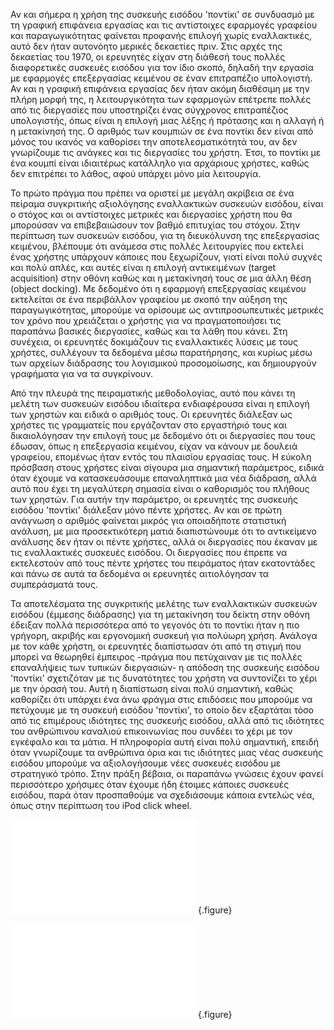 
Αν και σήμερα η χρήση της συσκευής εισόδου 'ποντίκι' σε συνδυασμό με τη γραφική επιφάνεια εργασίας και τις αντίστοιχες εφαρμογές γραφείου και παραγωγικότητας φαίνεται προφανής επιλογή χωρίς εναλλακτικές, αυτό δεν ήταν αυτονόητο μερικές δεκαετίες πριν. Στις αρχές της δεκαετίας του 1970, οι ερευνητές είχαν στη διάθεσή τους πολλές διαφορετικές συσκευές εισόδου για τον ίδιο σκοπό, δηλαδή την εργασία με εφαρμογές επεξεργασίας κειμένου σε έναν επιτραπέζιο υπολογιστή. Αν και η γραφική επιφάνεια εργασίας δεν ήταν ακόμη διαθέσιμη με την πλήρη μορφή της, η λειτουργικότητα των εφαρμογών επέτρεπε πολλές από τις διεργασίες που υποστηρίζει ένας σύγχρονος επιτραπέζιος υπολογιστής, όπως είναι η επιλογή μιας λέξης ή πρότασης και η αλλαγή ή η μετακίνησή της. Ο αριθμός των κουμπιών σε ένα ποντίκι δεν είναι από μόνος του ικανός να καθορίσει την αποτελεσματικότητά του, αν δεν γνωρίζουμε τις ανάγκες και τις διεργασίες του χρήστη. Έτσι, το ποντίκι με ένα κουμπί είναι ιδιαιτέρως κατάλληλο για αρχάριους χρήστες, καθώς δεν επιτρέπει το λάθος, αφού υπάρχει μόνο μία λειτουργία. 


Το πρώτο πράγμα που πρέπει να οριστεί με μεγάλη ακρίβεια σε ένα πείραμα συγκριτικής αξιολόγησης εναλλακτικών συσκευών εισόδου, είναι ο στόχος και οι αντίστοιχες μετρικές και διεργασίες χρήστη που θα μπορούσαν να επιβεβαιώσουν τον βαθμό επιτυχίας του στόχου. Στην περίπτωση των συσκευών εισόδου, για τη διευκόλυνση της επεξεργασίας κειμένου, βλέπουμε ότι ανάμεσα στις πολλές λειτουργίες που εκτελεί ένας χρήστης υπάρχουν κάποιες που ξεχωρίζουν, γιατί είναι πολύ συχνές και πολύ απλές, και αυτές είναι η επιλογή αντικειμένων (target acquisition) στην οθόνη καθώς και η μετακίνησή τους σε μια άλλη θέση (object docking). Με δεδομένο ότι η εφαρμογή επεξεργασίας κειμένου εκτελείται σε ένα περιβάλλον γραφείου με σκοπό την αύξηση της παραγωγικότητας, μπορούμε να ορίσουμε ως αντιπροσωπευτικές μετρικές τον χρόνο που χρειάζεται ο χρήστης για να πραγματοποιήσει τις παραπάνω βασικές διεργασίες, καθώς και τα λάθη που κάνει. Στη συνέχεια, οι ερευνητές δοκιμάζουν τις εναλλακτικές λύσεις με τους χρήστες, συλλέγουν τα δεδομένα μέσω παρατήρησης, και κυρίως μέσω των αρχείων διάδρασης του λογισμικού προσομοίωσης, και δημιουργούν γραφήματα για να τα συγκρίνουν.


Από την πλευρά της πειραματικής μεθοδολογίας, αυτό που κάνει τη μελέτη των συσκευών εισόδου ιδιαίτερα ενδιαφέρουσα είναι η επιλογή των χρηστών και ειδικά ο αριθμός τους. Οι ερευνητές διάλεξαν ως χρήστες τις γραμματείς που εργάζονταν στο εργαστήριό τους και δικαιολόγησαν την επιλογή τους με δεδομένο ότι οι διεργασίες που τους έδωσαν, όπως η επεξεργασία κειμένου, είχαν να κάνουν με δουλειά γραφείου, επομένως ήταν εντός του πλαισίου εργασίας τους. Η εύκολη πρόσβαση στους χρήστες είναι σίγουρα μια σημαντική παράμετρος, ειδικά όταν έχουμε να κατασκευάσουμε επαναληπτικά μια νέα διάδραση, αλλά αυτό που έχει τη μεγαλύτερη σημασία είναι ο καθορισμός του πλήθους των χρηστών. Για αυτήν την παράμετρο, οι ερευνητές της συσκευής εισόδου 'ποντίκι' διάλεξαν μόνο πέντε χρήστες. Αν και σε πρώτη ανάγνωση ο αριθμός φαίνεται μικρός για οποιαδήποτε στατιστική ανάλυση, με μια προσεκτικότερη ματιά διαπιστώνουμε ότι το αντικείμενο ανάλυσης δεν ήταν οι πέντε χρήστες, αλλά οι διεργασίες που έκαναν με τις εναλλακτικές συσκευές εισόδου. Οι διεργασίες που έπρεπε να εκτελεστούν από τους πέντε χρήστες του πειράματος ήταν εκατοντάδες και πάνω σε αυτά τα δεδομένα οι ερευνητές αιτιολόγησαν τα συμπεράσματά τους.


Τα αποτελέσματα της συγκριτικής μελέτης των εναλλακτικών συσκευών εισόδου (έμμεσης διάδρασης) για τη μετακίνηση του δείκτη στην οθόνη έδειξαν πολλά περισσότερα από το γεγονός ότι το ποντίκι ήταν η πιο γρήγορη, ακριβής και εργονομική συσκευή για πολύωρη χρήση. Ανάλογα με τον κάθε χρήστη, οι ερευνητές διαπίστωσαν ότι από τη στιγμή που μπορεί να θεωρηθεί έμπειρος -πράγμα που πετύχαιναν με τις πολλές επαναλήψεις των τυπικών διεργασιών- η απόδοση της συσκευής εισόδου 'ποντίκι' σχετιζόταν με τις δυνατότητες του χρήστη να συντονίζει το χέρι με την όρασή του. Αυτή η διαπίστωση είναι πολύ σημαντική, καθώς καθορίζει ότι υπάρχει ένα άνω φράγμα στις επιδόσεις που μπορούμε να πετύχουμε με τη συσκευή εισόδου 'ποντίκι', το οποίο δεν εξαρτάται τόσο από τις επιμέρους ιδιότητες της συσκευής εισόδου, αλλά από τις ιδιότητες του ανθρώπινου καναλιού επικοινωνίας που συνδέει το χέρι με τον εγκέφαλο και τα μάτια. Η πληροφορία αυτή είναι πολύ σημαντική, επειδή όταν γνωρίζουμε τα ανθρώπινα όρια και τις ιδιότητες μιας νέας συσκευής εισόδου μπορούμε να αξιολογήσουμε νέες συσκευές εισόδου με στρατηγικό τρόπο. Στην πράξη βέβαια, οι παραπάνω γνώσεις έχουν φανεί περισσότερο χρήσιμες όταν έχουμε ήδη έτοιμες κάποιες συσκευές εισόδου, παρά όταν προσπαθούμε να σχεδιάσουμε κάποια εντελώς νέα, όπως στην περίπτωση του iPod click wheel.

![](apple-mouse.md){.figure}

![](input-comparison.md){.figure}

